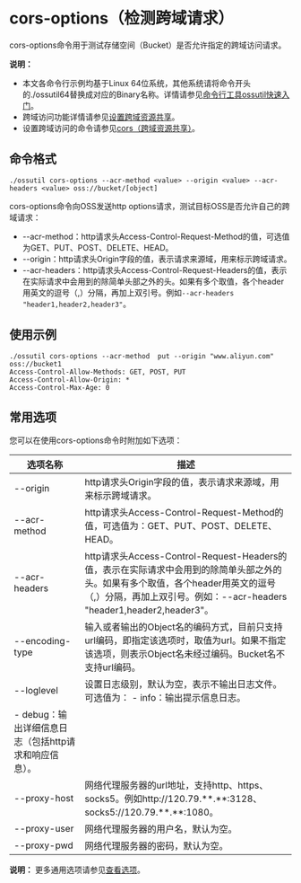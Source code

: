 # cors-options（检测跨域请求）

cors-options命令用于测试存储空间（Bucket）是否允许指定的跨域访问请求。

**说明：**

-   本文各命令行示例均基于Linux 64位系统，其他系统请将命令开头的./ossutil64替换成对应的Binary名称。详情请参见[命令行工具ossutil快速入门](/intl.zh-CN/快速入门/命令行工具ossutil快速入门.md)。
-   跨域访问功能详情请参见[设置跨域资源共享](/intl.zh-CN/开发指南/存储空间（Bucket）/设置跨域资源共享.md)。
-   设置跨域访问的命令请参见[cors（跨域资源共享）](/intl.zh-CN/常用工具/命令行工具ossutil/常用命令/cors（跨域资源共享）.md)。

## 命令格式

```
./ossutil cors-options --acr-method <value> --origin <value> --acr-headers <value> oss://bucket/[object]
```

cors-options命令向OSS发送http options请求，测试目标OSS是否允许自己的跨域请求：

-   --acr-method：http请求头Access-Control-Request-Method的值，可选值为GET、PUT、POST、DELETE、HEAD。
-   --origin：http请求头Origin字段的值，表示请求来源域，用来标示跨域请求。
-   --acr-headers：http请求头Access-Control-Request-Headers的值，表示在实际请求中会用到的除简单头部之外的头。如果有多个取值，各个header用英文的逗号（,）分隔，再加上双引号。例如`--acr-headers "header1,header2,header3"`。

## 使用示例

```
./ossutil cors-options --acr-method  put --origin "www.aliyun.com" oss://bucket1
Access-Control-Allow-Methods: GET, POST, PUT
Access-Control-Allow-Origin: *
Access-Control-Max-Age: 0
```

## 常用选项

您可以在使用cors-options命令时附加如下选项：

|选项名称|描述|
|----|--|
|--origin|http请求头Origin字段的值，表示请求来源域，用来标示跨域请求。|
|--acr-method|http请求头Access-Control-Request-Method的值，可选值为：GET、PUT、POST、DELETE、HEAD。|
|--acr-headers|http请求头Access-Control-Request-Headers的值，表示在实际请求中会用到的除简单头部之外的头。如果有多个取值，各个header用英文的逗号（,）分隔，再加上双引号。例如：--acr-headers "header1,header2,header3"。|
|--encoding-type|输入或者输出的Object名的编码方式，目前只支持url编码，即指定该选项时，取值为url。如果不指定该选项，则表示Object名未经过编码。Bucket名不支持url编码。|
|--loglevel|设置日志级别，默认为空，表示不输出日志文件。可选值为： -   info：输出提示信息日志。
-   debug：输出详细信息日志（包括http请求和响应信息）。 |
|--proxy-host|网络代理服务器的url地址，支持http、https、socks5。例如http://120.79.\*\*.\*\*:3128、 socks5://120.79.\*\*.\*\*:1080。|
|--proxy-user|网络代理服务器的用户名，默认为空。|
|--proxy-pwd|网络代理服务器的密码，默认为空。|

**说明：** 更多通用选项请参见[查看选项](/intl.zh-CN/常用工具/命令行工具ossutil/查看选项.md)。

